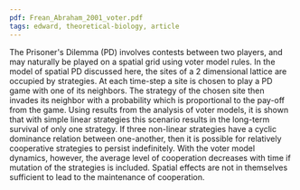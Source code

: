 ```yaml
---
pdf: Frean_Abraham_2001_voter.pdf
tags: edward, theoretical-biology, article
---
```

The Prisoner's Dilemma (PD) involves contests between two players, and may naturally be played on a spatial grid using voter model rules. In the model of spatial PD discussed here, the sites of a 2 dimensional lattice are occupied by strategies. At each time-step a site is chosen to play a PD game with one of its neighbors. The strategy of the chosen site then invades its neighbor with a probability which is proportional to the pay-off from the game. Using results from the analysis of voter models, it is shown that with simple linear strategies this scenario results in the long-term survival of only one strategy. If three non-linear strategies have a cyclic dominance relation between one-another, then it is possible for relatively cooperative strategies to persist indefinitely. With the voter model dynamics, however, the average level of cooperation decreases with time if mutation of the strategies is included. Spatial effects are not in themselves sufficient to lead to the maintenance of cooperation.
